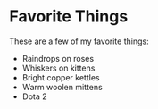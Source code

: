 # Favorite Things

These are a few of my favorite things:

- Raindrops on roses
- Whiskers on kittens
- Bright copper kettles
- Warm woolen mittens
- Dota 2
